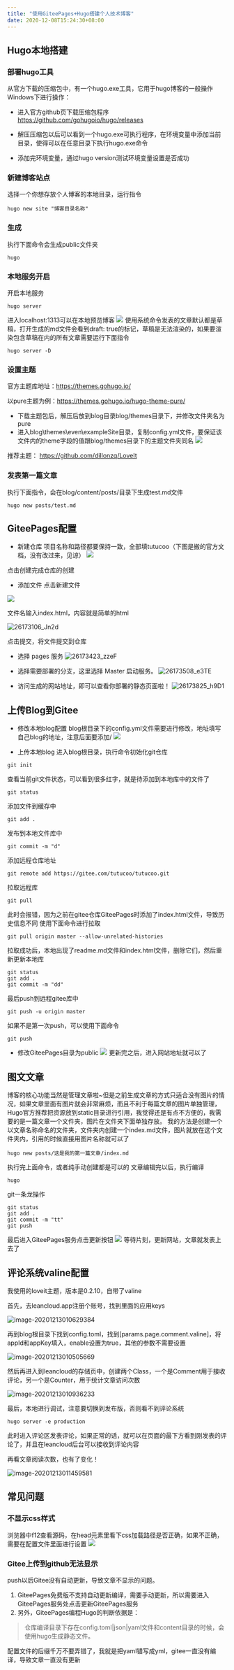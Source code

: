 ```yaml
---
title: "使用GiteePages+Hugo搭建个人技术博客"
date: 2020-12-08T15:24:30+08:00
---
```




## Hugo本地搭建

### 部署hugo工具
从官方下载的压缩包中，有一个hugo.exe工具，它用于hugo博客的一般操作 
Windows下进行操作：

* 进入官方github页下载压缩包程序 
  https://github.com/gohugoio/hugo/releases

* 解压压缩包以后可以看到一个hugo.exe可执行程序，在环境变量中添加当前目录，使得可以在任意目录下执行hugo.exe命令

* 添加完环境变量，通过hugo version测试环境变量设置是否成功

### 新建博客站点

选择一个你想存放个人博客的本地目录，运行指令
```
hugo new site "博客目录名称"
```
### 生成
执行下面命令会生成public文件夹
```
hugo
```

### 本地服务开启
开启本地服务
```
hugo server 
```
进入localhost:1313可以在本地预览博客
![](https://gitee.com/tutucoo/images/raw/master/uPic/20201208105134733_20375.png)
使用系统命令发表的文章默认都是草稿，打开生成的md文件会看到draft: true的标记，草稿是无法渲染的，如果要渲染包含草稿在内的所有文章需要运行下面指令

```
hugo server -D
```

### 设置主题

官方主题库地址：https://themes.gohugo.io/

以pure主题为例：https://themes.gohugo.io/hugo-theme-pure/

* 下载主题包后，解压后放到blog目录blog/themes目录下，并修改文件夹名为pure
* 进入blog\themes\even\exampleSite目录，复制config.yml文件，要保证该文件内的theme字段的值跟blog/themes目录下的主题文件夹同名
  ![](https://gitee.com/tutucoo/images/raw/master/uPic/20201208103749042_19056.png)


推荐主题：
https://github.com/dillonzq/LoveIt



### 发表第一篇文章

执行下面指令，会在blog/content/posts/目录下生成test.md文件
```
hugo new posts/test.md
```


## GiteePages配置
* 新建仓库
  项目名称和路径都要保持一致，全部填tutucoo（下图是搬的官方文档，没有改过来，见谅）
  ![](https://gitee.com/tutucoo/images/raw/master/uPic/20201208105415474_21792.png)

点击创建完成仓库的创建

* 添加文件
  点击新建文件

![](https://gitee.com/tutucoo/images/raw/master/uPic/20201208105456980_19426.png)

文件名输入index.html，内容就是简单的html

![26173106_Jn2d](https://gitee.com/tutucoo/images/raw/master/uPic/20201208105517474_21639.png)

点击提交，将文件提交到仓库

* 选择 pages 服务
  ![26173423_zzeF](https://gitee.com/tutucoo/images/raw/master/uPic/20201208105611845_2157.png)

* 选择需要部署的分支，这里选择 Master 启动服务。
  ![26173508_e3TE](https://gitee.com/tutucoo/images/raw/master/uPic/20201208105627446_2733.png)

* 访问生成的网站地址，即可以查看你部署的静态页面啦！
  ![26173825_h9D1](https://gitee.com/tutucoo/images/raw/master/uPic/20201208105657112_9222.png)

## 上传Blog到Gitee

* 修改本地blog配置
  blog根目录下的config.yml文件需要进行修改，地址填写自己blog的地址，注意后面要添加/
  ![](https://gitee.com/tutucoo/images/raw/master/uPic/20201208123754599_30374.png)

* 上传本地blog
  进入blog根目录，执行命令初始化git仓库

```
git init
```
查看当前git文件状态，可以看到很多红字，就是待添加到本地库中的文件了
```
git status
```
添加文件到缓存中
```
git add .
```
发布到本地文件库中
```
git commit -m "d"   
```
添加远程仓库地址
```
git remote add https://gitee.com/tutucoo/tutucoo.git
```
拉取远程库
```
git pull
```
此时会报错，因为之前在gitee仓库GiteePages时添加了index.html文件，导致历史信息不同
使用下面命令进行拉取
```
git pull origin master --allow-unrelated-histories
```
拉取成功后，本地出现了readme.md文件和index.html文件，删除它们，然后重新更新本地库
```
git status
git add .
git commit -m "dd"
```
最后push到远程gitee库中
```
git push -u origin master
```
如果不是第一次push，可以使用下面命令
```
git push
```

* 修改GiteePages目录为public
  ![](https://gitee.com/tutucoo/images/raw/master/uPic/20201208112646313_3109.png)
  更新完之后，进入网站地址就可以了



## 图文文章

博客的核心功能当然是管理文章啦~但是之前生成文章的方式只适合没有图片的情况，如果文章里面有图片就会非常麻烦，而且不利于每篇文章的图片单独管理，Hugo官方推荐把资源放到static目录进行引用，我觉得还是有点不方便的，我需要的是一篇文章一个文件夹，图片在文件夹下面单独存放。
我的方法是创建一个以文章名称命名的文件夹，文件夹内创建一个index.md文件，图片就放在这个文件夹内，引用的时候直接用图片名称就可以了
```
hugo new posts/这是我的第一篇文章/index.md
```
执行完上面命令，或者纯手动创建都是可以的
文章编辑完以后，执行编译
```
hugo
```
git一条龙操作
```
git status
git add .
git commit -m "tt"
git push
```
最后进入GiteePages服务点击更新按钮
![](https://gitee.com/tutucoo/images/raw/master/uPic/20201208151812762_12530.png)
等待片刻，更新网站，文章就发表上去了



## 评论系统valine配置

我使用的loveit主题，版本是0.2.10，自带了valine

首先，去leancloud.app注册个账号，找到里面的应用keys

![image-20201213010629384](https://gitee.com/tutucoo/images/raw/master/uPic/image-20201213010629384.png)

再到blog根目录下找到config.toml，找到[params.page.comment.valine]，将appId和appKey填入，enable设置为true，其他的参数不需要设置

![image-20201213010505669](https://gitee.com/tutucoo/images/raw/master/uPic/image-20201213010505669.png)

然后再进入到leancloud的存储页中，创建两个Class，一个是Comment用于接收评论，另一个是Counter，用于统计文章访问次数

![image-20201213010936233](https://gitee.com/tutucoo/images/raw/master/uPic/image-20201213010936233.png)

最后，本地进行调试，注意要切换到发布版，否则看不到评论系统

```
hugo server -e production
```

此时进入评论区发表评论，如果正常的话，就可以在页面的最下方看到刚发表的评论了，并且在leancloud后台可以接收到评论内容

再看文章阅读次数，也有了变化！

![image-20201213011459581](https://gitee.com/tutucoo/images/raw/master/uPic/image-20201213011459581.png)



## 常见问题



### 不显示css样式

浏览器中f12查看源码，在head元素里看下css加载路径是否正确，如果不正确，需要在配置文件里面进行设置
![](https://gitee.com/tutucoo/images/raw/master/uPic/20201208123933837_26103.png)

### Gitee上传到github无法显示
push以后Gitee没有自动更新，导致文章不显示的问题。
1. GiteePages免费版不支持自动更新编译，需要手动更新，所以需要进入GiteePages服务处点击更新GiteePages服务
2. 另外，GiteePages编程Hugo的判断依据是：

> 仓库编译目录下存在config.toml|json|yaml文件和content目录的时候，会使用hugo生成静态文件。

配置文件的后缀千万不要弄错了，我就是把yaml错写成yml，gitee一直没有编译，导致文章一直没有更新




